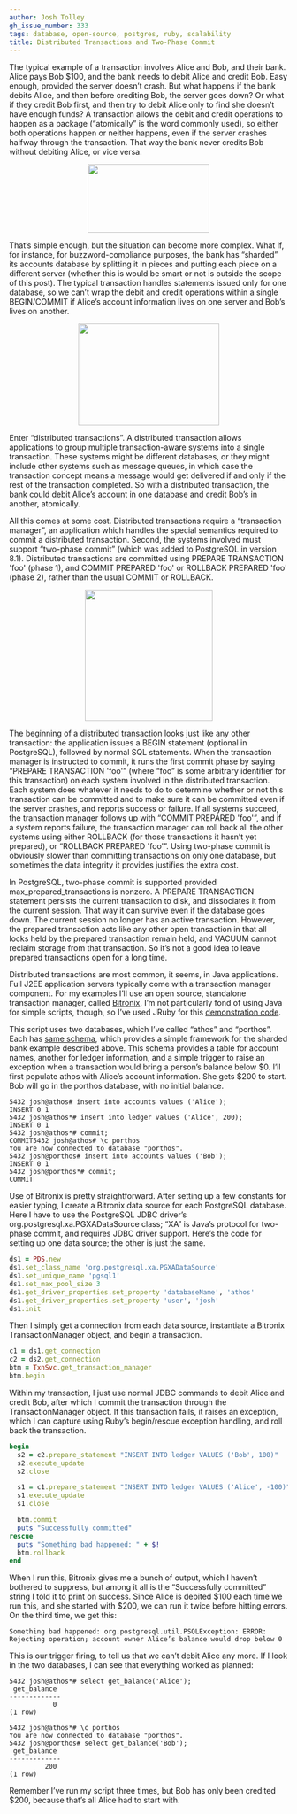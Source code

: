 ```yaml
---
author: Josh Tolley
gh_issue_number: 333
tags: database, open-source, postgres, ruby, scalability
title: Distributed Transactions and Two-Phase Commit
---
```




The typical example of a transaction involves Alice and Bob, and their bank. Alice pays Bob $100, and the bank needs to debit Alice and credit Bob. Easy enough, provided the server doesn’t crash. But what happens if the bank debits Alice, and then before crediting Bob, the server goes down? Or what if they credit Bob first, and then try to debit Alice only to find she doesn’t have enough funds? A transaction allows the debit and credit operations to happen as a package (“atomically” is the word commonly used), so either both operations happen or neither happens, even if the server crashes halfway through the transaction. That way the bank never credits Bob without debiting Alice, or vice versa.

<a href="/blog/2010/07/29/distributed-transactions-and-two-phase/image-0-big.png" onblur="try {parent.deselectBloggerImageGracefully();} catch(e) {}"><img alt="" border="0" id="BLOGGER_PHOTO_ID_5499431340481218818" src="/blog/2010/07/29/distributed-transactions-and-two-phase/image-0.png" style="display:block; margin:0px auto 10px; text-align:center;cursor:pointer; cursor:hand;width: 220px; height: 124px;"/></a>

 

That’s simple enough, but the situation can become more complex. What if, for instance, for buzzword-compliance purposes, the bank has “sharded” its accounts database by splitting it in pieces and putting each piece on a different server (whether this is would be smart or not is outside the scope of this post). The typical transaction handles statements issued only for one database, so we can’t wrap the debit and credit operations within a single BEGIN/COMMIT if Alice’s account information lives on one server and Bob’s lives on another.

<a href="/blog/2010/07/29/distributed-transactions-and-two-phase/image-1-big.png" onblur="try {parent.deselectBloggerImageGracefully();} catch(e) {}"><img alt="" border="0" id="BLOGGER_PHOTO_ID_5499430402449915634" src="/blog/2010/07/29/distributed-transactions-and-two-phase/image-1.png" style="display:block; margin:0px auto 10px; text-align:center;cursor:pointer; cursor:hand;width: 255px; height: 184px;"/></a>

 

Enter “distributed transactions”. A distributed transaction allows applications to group multiple transaction-aware systems into a single transaction. These systems might be different databases, or they might include other systems such as message queues, in which case the transaction concept means a message would get delivered if and only if the rest of the transaction completed. So with a distributed transaction, the bank could debit Alice’s account in one database and credit Bob’s in another, atomically.

All this comes at some cost. Distributed transactions require a “transaction manager”, an application which handles the special semantics required to commit a distributed transaction. Second, the systems involved must support “two-phase commit” (which was added to PostgreSQL in version 8.1). Distributed transactions are committed using PREPARE TRANSACTION 'foo' (phase 1), and COMMIT PREPARED 'foo' or ROLLBACK PREPARED 'foo' (phase 2), rather than the usual COMMIT or ROLLBACK.

<a href="/blog/2010/07/29/distributed-transactions-and-two-phase/image-2-big.png" onblur="try {parent.deselectBloggerImageGracefully();} catch(e) {}"><img alt="" border="0" id="BLOGGER_PHOTO_ID_5499430097935795154" src="/blog/2010/07/29/distributed-transactions-and-two-phase/image-2.png" style="display:block; margin:0px auto 10px; text-align:center;cursor:pointer; cursor:hand;width: 231px; height: 237px;"/></a>

 

The beginning of a distributed transaction looks just like any other transaction: the application issues a BEGIN statement (optional in PostgreSQL), followed by normal SQL statements. When the transaction manager is instructed to commit, it runs the first commit phase by saying “PREPARE TRANSACTION 'foo'” (where “foo” is some arbitrary identifier for this transaction) on each system involved in the distributed transaction. Each system does whatever it needs to do to determine whether or not this transaction can be committed and to make sure it can be committed even if the server crashes, and reports success or failure. If all systems succeed, the transaction manager follows up with “COMMIT PREPARED 'foo'”, and if a system reports failure, the transaction manager can roll back all the other systems using either ROLLBACK (for those transactions it hasn’t yet prepared), or “ROLLBACK PREPARED 'foo'”. Using two-phase commit is obviously slower than committing transactions on only one database, but sometimes the data integrity it provides justifies the extra cost.

In PostgreSQL, two-phase commit is supported provided max_prepared_transactions is nonzero. A PREPARE TRANSACTION statement persists the current transaction to disk, and  dissociates it from the current session. That way it can survive even if the database goes down. The current session no longer has an active transaction. However, the prepared transaction acts like any other open transaction in that all locks held by the prepared transaction remain held, and VACUUM cannot reclaim storage from that transaction. So it’s not a good idea to leave prepared transactions open for a long time.

Distributed transactions are most common, it seems, in Java applications. Full J2EE application servers typically come with a transaction manager component. For my examples I’ll use an open source, standalone transaction manager, called [Bitronix](http://docs.codehaus.org/display/BTM/Home). I’m not particularly fond of using Java for simple scripts, though, so I’ve used JRuby for this [demonstration code](http://josh.endpoint.com/bitronix.rb).

This script uses two databases, which I’ve called “athos” and “porthos”. Each has [same schema](http://josh.endpoint.com/athos.sql), which provides a simple framework for the sharded bank example described above. This schema provides a table for account names, another for ledger information, and a simple trigger to raise an exception when a transaction would bring a person’s balance below $0. I’ll first populate athos with Alice’s account information. She gets $200 to start. Bob will go in the porthos database, with no initial balance.

```nohighlight
5432 josh@athos# insert into accounts values ('Alice');
INSERT 0 1
5432 josh@athos*# insert into ledger values ('Alice', 200);
INSERT 0 1
5432 josh@athos*# commit;
COMMIT5432 josh@athos# \c porthos
You are now connected to database "porthos".
5432 josh@porthos# insert into accounts values ('Bob');
INSERT 0 1
5432 josh@porthos*# commit;
COMMIT
```

Use of Bitronix is pretty straightforward. After setting up a few constants for easier typing, I create a Bitronix data source for each PostgreSQL database. Here I have to use the PostgreSQL JDBC driver’s org.postgresql.xa.PGXADataSource class; “XA” is Java’s protocol for two-phase commit, and requires JDBC driver support. Here’s the code for setting up one data source; the other is just the same.

```ruby
ds1 = PDS.new
ds1.set_class_name 'org.postgresql.xa.PGXADataSource'
ds1.set_unique_name 'pgsql1'
ds1.set_max_pool_size 3
ds1.get_driver_properties.set_property 'databaseName', 'athos'
ds1.get_driver_properties.set_property 'user', 'josh'
ds1.init
```

Then I simply get a connection from each data source, instantiate a Bitronix TransactionManager object, and begin a transaction.

```ruby
c1 = ds1.get_connection
c2 = ds2.get_connection
btm = TxnSvc.get_transaction_manager
btm.begin
```

Within my transaction, I just use normal JDBC commands to debit Alice and credit Bob, after which I commit the transaction through the TransactionManager object. If this transaction fails, it raises an exception, which I can capture using Ruby’s begin/rescue exception handling, and roll back the transaction.

```ruby
begin
  s2 = c2.prepare_statement "INSERT INTO ledger VALUES ('Bob', 100)"
  s2.execute_update
  s2.close

  s1 = c1.prepare_statement "INSERT INTO ledger VALUES ('Alice', -100)"
  s1.execute_update
  s1.close

  btm.commit
  puts "Successfully committed"
rescue
  puts "Something bad happened: " + $!
  btm.rollback
end
```

When I run this, Bitronix gives me a bunch of output, which I haven’t bothered to suppress, but among it all is the “Successfully committed” string I told it to print on success. Since Alice is debited $100 each time we run this, and she started with $200, we can run it twice before hitting errors. On the third time, we get this:

```nohighlight
Something bad happened: org.postgresql.util.PSQLException: ERROR: Rejecting operation; account owner Alice’s balance would drop below 0
```

This is our trigger firing, to tell us that we can’t debit Alice any more. If I look in the two databases, I can see that everything worked as planned:

```nohighlight
5432 josh@athos*# select get_balance('Alice');
 get_balance 
-------------
           0
(1 row)

5432 josh@athos*# \c porthos 
You are now connected to database "porthos".
5432 josh@porthos# select get_balance('Bob');
 get_balance 
-------------
         200
(1 row)
```

Remember I’ve run my script three times, but Bob has only been credited $200, because that’s all Alice had to start with.


